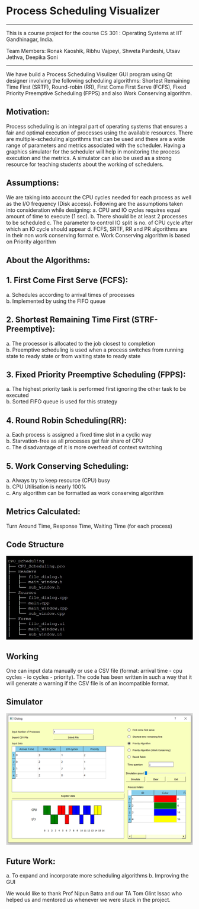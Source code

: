 # Process Scheduling Visualizer

----------------------------------------------------------------------------------------------------------------------------------------------------------------------

This is a course project for the course CS 301 : Operating Systems at IIT Gandhinagar, India.

Team Members: Ronak Kaoshik, Ribhu Vajpeyi, Shweta Pardeshi, Utsav Jethva, Deepika Soni

-----------------------------------------------------------------------------------------------------------------------------------------------------------------------

We have build a Process Scheduling Visulizer GUI program using Qt designer involving the following scheduling algorithms: Shortest Remaining Time First (SRTF), Round-robin (RR), First Come First Serve (FCFS), Fixed Priority Preemptive Scheduling (FPPS) and also Work Conserving algorithm.

## Motivation:
Process scheduling is an integral part of operating systems that ensures a fair and optimal execution of processes using the available resources. There are multiple-scheduling algorithms that can be used and there are a wide range of parameters and metrics associated with the scheduler. Having a graphics simulator for the scheduler will help in monitoring the process execution and the metrics. A simulator can also be used as a strong resource for teaching students about the working of schedulers.

## Assumptions:
We are taking into account the CPU cycles needed for each process as well as the I/O frequency (Disk access). Following are the assumptions taken into consideration while designing:
a. CPU and IO cycles requires equal amount of time to execute (1 sec).
b. There should be at least 2 processes to be scheduled
c. The parameter to control IO split is no. of CPU cycle after which an IO cycle should appear
d. FCFS, SRTF, RR and PR algorithms are in their non work conserving format
e. Work Conserving algorithm is based on Priority algorithm

## About the Algorithms: 

## 1. First Come First Serve (FCFS):
   a. Schedules according to arrival times of processes  
   b. Implemented by using the FIFO queue  

## 2. Shortest Remaining Time First (STRF-Preemptive):
   a. The processor is allocated to the job closest to completion  
   b. Preemptive scheduling is used when a process switches from running state to ready state or from waiting state to ready state  

## 3. Fixed Priority Preemptive Scheduling (FPPS):
   a. The highest priority task is  performed first ignoring the other task to be executed  
   b. Sorted FIFO queue is used for this strategy  

## 4. Round Robin Scheduling(RR):
   a. Each process is assigned a fixed time slot in a cyclic way  
   b. Starvation-free as all processes get fair share of CPU  
   c. The disadvantage of it is more overhead of context switching  

## 5. Work Conserving Scheduling:
   a. Always try to keep resource (CPU) busy  
   b. CPU Utilisation is nearly 100%  
   c. Any algorithm can be formatted as work conserving algorithm  
   
## Metrics Calculated:
Turn Around Time, Response Time, Waiting Time (for each process)

## Code Structure

![Code Structure](/images/code_structure.jpg)

## Working
One can input data manually or use a CSV file (format: arrival time - cpu cycles - io cycles - priority). The code has been written in such a way that it will generate a warning if the CSV file is of an incompatible format.

## Simulator

![FPPS implemetation](/images/demo1.png)


## Future Work:
a. To expand and incorporate more scheduling algorithms
b. Improving the GUI

We would like to thank Prof Nipun Batra and our TA Tom Glint Issac who helped us and mentored us whenever we were stuck in the project.









